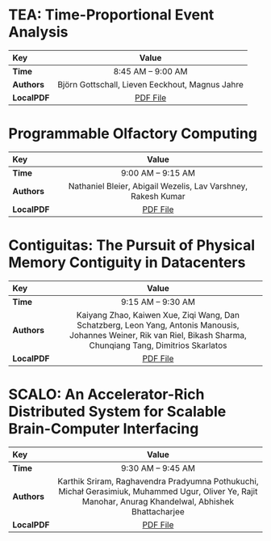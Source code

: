 
# TEA: Time-Proportional Event Analysis

| Key | Value |
:----- | :----: 
|**Time** | 8:45 AM – 9:00 AM |
|**Authors** | Björn Gottschall, Lieven Eeckhout, Magnus Jahre |
|**LocalPDF** | [PDF File](Gottschall%20et%20al.%20-%202023%20-%20TEA%20Time-Proportional%20Event%20Analysis.pdf) |









# Programmable Olfactory Computing

| Key | Value |
:----- | :----: 
|**Time** | 9:00 AM – 9:15 AM |
|**Authors** | Nathaniel Bleier, Abigail Wezelis, Lav Varshney, Rakesh Kumar |
|**LocalPDF** | [PDF File](Bleier%20et%20al.%20-%202023%20-%20Programmable%20Olfactory%20Computing.pdf) |









# Contiguitas: The Pursuit of Physical Memory Contiguity in Datacenters

| Key | Value |
:----- | :----: 
|**Time** | 9:15 AM – 9:30 AM |
|**Authors** | Kaiyang Zhao, Kaiwen Xue, Ziqi Wang, Dan Schatzberg, Leon Yang, Antonis Manousis, Johannes Weiner, Rik van Riel, Bikash Sharma, Chunqiang Tang, Dimitrios Skarlatos |
|**LocalPDF** | [PDF File](Zhao%20et%20al.%20-%202023%20-%20Contiguitas%20The%20Pursuit%20of%20Physical%20Memory%20Contig.pdf) |









# SCALO: An Accelerator-Rich Distributed System for Scalable Brain-Computer Interfacing

| Key | Value |
:----- | :----: 
|**Time** | 9:30 AM – 9:45 AM |
|**Authors** | Karthik Sriram, Raghavendra Pradyumna Pothukuchi, Michał Gerasimiuk, Muhammed Ugur, Oliver Ye, Rajit Manohar, Anurag Khandelwal, Abhishek Bhattacharjee |
|**LocalPDF** | [PDF File](Sriram%20et%20al.%20-%202023%20-%20SCALO%20An%20Accelerator-Rich%20Distributed%20System%20for%20.pdf) |









